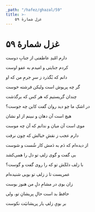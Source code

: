 ```yaml
---
_path: "/hafez/ghazal/59"
title: >-
    غزل شمارهٔ ۵۹
---
```

# غزل شمارهٔ ۵۹

<div class="b" id="bn1"><div class="m1"><p>دارم امّیدِ عاطفتی از جنابِ دوست</p></div>
<div class="m2"><p>کردم جنایتی و امیدم به عفو اوست</p></div></div>
<div class="b" id="bn2"><div class="m1"><p>دانم که بُگذرد ز سرِ جرمِ من که او</p></div>
<div class="m2"><p>گر چه پریوش است ولیکن فرشته خوست</p></div></div>
<div class="b" id="bn3"><div class="m1"><p>چندان گریستیم که هر کس که برگذشت</p></div>
<div class="m2"><p>در اشکِ ما چو دید روان گفت کاین چه جوست؟</p></div></div>
<div class="b" id="bn4"><div class="m1"><p>هیچ است آن دهان و نبینم از او نشان</p></div>
<div class="m2"><p>موی است آن میان و ندانم که آن چه موست</p></div></div>
<div class="b" id="bn5"><div class="m1"><p>دارم عجب ز نقشِ خیالش که چون نرفت</p></div>
<div class="m2"><p>از دیده‌ام که دَم به دَمش کار شُست و شوست</p></div></div>
<div class="b" id="bn6"><div class="m1"><p>بی گفت و گوی زلفِ تو دل را همی‌کشد</p></div>
<div class="m2"><p>با زلف دلکَش تو که را روی گفت و گوست؟</p></div></div>
<div class="b" id="bn7"><div class="m1"><p>عمریست تا ز زلفِ تو بویی شنیده‌ام</p></div>
<div class="m2"><p>زان بوی در مشامِ دلِ من هنوز بوست</p></div></div>
<div class="b" id="bn8"><div class="m1"><p>حافظ بد است حالِ پریشانِ تو، ولی</p></div>
<div class="m2"><p>بر بویِ زلفِ یار پریشانیَت نکوست</p></div></div>
